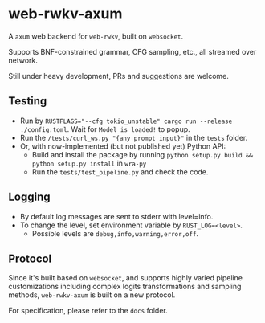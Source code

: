 # web-rwkv-axum

A `axum` web backend for `web-rwkv`, built on `websocket`.

Supports BNF-constrained grammar, CFG sampling, etc., all streamed over network.

Still under heavy development, PRs and suggestions are welcome.

## Testing

- Run by `RUSTFLAGS="--cfg tokio_unstable" cargo run --release ./config.toml`. Wait for `Model is loaded!` to popup.
- Run the `/tests/curl_ws.py "{any prompt input}"` in the `tests` folder.
- Or, with now-implemented (but not published yet) Python API:
  - Build and install the package by running `python setup.py build && python setup.py install` in `wra-py`
  - Run the `tests/test_pipeline.py` and check the code.

## Logging

- By default log messages are sent to stderr with level=info.
- To change the level, set environment variable by `RUST_LOG=<level>`.
  - Possible levels are `debug,info,warning,error,off`.

## Protocol

Since it's built based on `websocket`, and supports highly varied pipeline customizations including complex logits transformations and sampling methods, `web-rwkv-axum` is built on a new protocol.

For specification, please refer to the `docs` folder.
